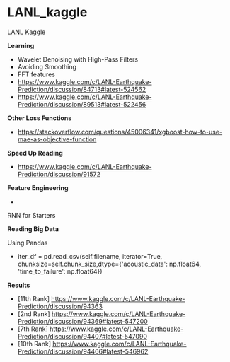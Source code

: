 # LANL_kaggle
LANL Kaggle

**Learning**

-  Wavelet Denoising with High-Pass Filters
-  Avoiding Smoothing
-  FFT features
-  https://www.kaggle.com/c/LANL-Earthquake-Prediction/discussion/84713#latest-524562
-  https://www.kaggle.com/c/LANL-Earthquake-Prediction/discussion/89513#latest-522456


**Other Loss Functions**

- https://stackoverflow.com/questions/45006341/xgboost-how-to-use-mae-as-objective-function

**Speed Up Reading**

- https://www.kaggle.com/c/LANL-Earthquake-Prediction/discussion/91572

**Feature Engineering**

- 

RNN for Starters



**Reading Big Data**

Using Pandas
- iter_df = pd.read_csv(self.filename, iterator=True, chunksize=self.chunk_size,dtype={'acoustic_data': np.float64,   'time_to_failure': np.float64})

**Results**

- [11th Rank] https://www.kaggle.com/c/LANL-Earthquake-Prediction/discussion/94363
- [2nd Rank] https://www.kaggle.com/c/LANL-Earthquake-Prediction/discussion/94369#latest-547200
- [7th Rank] https://www.kaggle.com/c/LANL-Earthquake-Prediction/discussion/94407#latest-547090
- [10th Rank] https://www.kaggle.com/c/LANL-Earthquake-Prediction/discussion/94466#latest-546962
